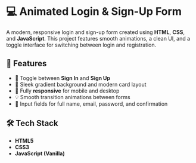 # 💻 Animated Login & Sign-Up Form

A modern, responsive login and sign-up form created using **HTML**, **CSS**, and **JavaScript**. This project features smooth animations, a clean UI, and a toggle interface for switching between login and registration.


## 🚀 Features

- 🔁 Toggle between **Sign In** and **Sign Up**
- 🎨 Sleek gradient background and modern card layout
- 📱 Fully **responsive** for mobile and desktop
- 💡 Smooth transition animations between forms
- 🔐 Input fields for full name, email, password, and confirmation

## 🛠️ Tech Stack

- **HTML5**
- **CSS3**
- **JavaScript (Vanilla)**

